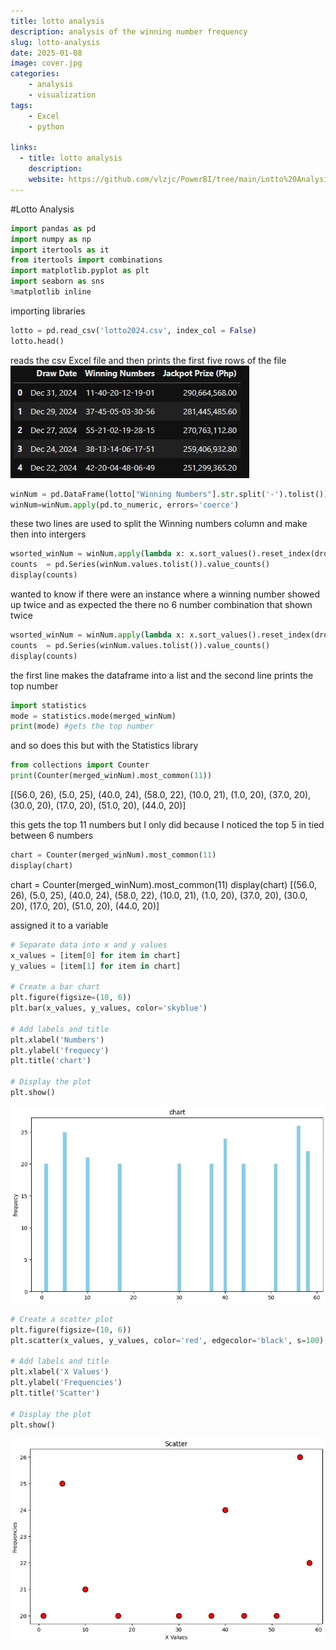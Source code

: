 ```yaml
---
title: lotto analysis
description: analysis of the winning number frequency 
slug: lotto-analysis
date: 2025-01-08
image: cover.jpg
categories:
    - analysis
    - visualization
tags: 
    - Excel
    - python

links:
  - title: lotto analysis
    description:
    website: https://github.com/vlzjc/PowerBI/tree/main/Lotto%20Analysis
---
```


#Lotto Analysis

```python
import pandas as pd
import numpy as np
import itertools as it
from itertools import combinations
import matplotlib.pyplot as plt
import seaborn as sns
%matplotlib inline 
```
importing libraries
```python
lotto = pd.read_csv('lotto2024.csv', index_col = False)
lotto.head()
```
reads the csv Excel file and then prints the first five rows of the file
![Image 1](1.jpg)

```python
winNum = pd.DataFrame(lotto["Winning Numbers"].str.split('-').tolist())
winNum=winNum.apply(pd.to_numeric, errors='coerce')
```
these two lines are used to split the Winning numbers column and make then into intergers

```python
wsorted_winNum = winNum.apply(lambda x: x.sort_values().reset_index(drop = True)).transpose()
counts  = pd.Series(winNum.values.tolist()).value_counts()
display(counts)
```
wanted to know if there were an instance where a winning number showed up twice and as expected the there no 6 number combination that shown twice
```python
wsorted_winNum = winNum.apply(lambda x: x.sort_values().reset_index(drop = True)).transpose()
counts  = pd.Series(winNum.values.tolist()).value_counts()
display(counts)
```
the first line makes the dataframe into a list
and the second line prints the top number
```python
import statistics
mode = statistics.mode(merged_winNum)
print(mode) #gets the top number
```
and so does this but with the Statistics library
```python
from collections import Counter
print(Counter(merged_winNum).most_common(11))
```
[(56.0, 26), (5.0, 25), (40.0, 24), (58.0, 22), (10.0, 21), (1.0, 20), (37.0, 20), (30.0, 20), (17.0, 20), (51.0, 20), (44.0, 20)]

this gets the top 11 numbers but I only did because I noticed the top 5 in tied between 6 numbers
```python
chart = Counter(merged_winNum).most_common(11)
display(chart)
```
chart = Counter(merged_winNum).most_common(11)
display(chart)
[(56.0, 26),
 (5.0, 25),
 (40.0, 24),
 (58.0, 22),
 (10.0, 21),
 (1.0, 20),
 (37.0, 20),
 (30.0, 20),
 (17.0, 20),
 (51.0, 20),
 (44.0, 20)]

assigned it to a variable

```python
# Separate data into x and y values
x_values = [item[0] for item in chart]
y_values = [item[1] for item in chart]

# Create a bar chart
plt.figure(figsize=(10, 6))
plt.bar(x_values, y_values, color='skyblue')

# Add labels and title
plt.xlabel('Numbers')
plt.ylabel('frequecy')
plt.title('chart')

# Display the plot
plt.show()
```
![chart](barchart.jpg)
```python
# Create a scatter plot
plt.figure(figsize=(10, 6))
plt.scatter(x_values, y_values, color='red', edgecolor='black', s=100)

# Add labels and title
plt.xlabel('X Values')
plt.ylabel('Frequencies')
plt.title('Scatter')

# Display the plot
plt.show()
```
![scatter](scatter.jpg)